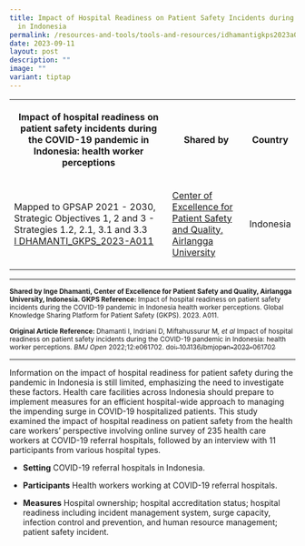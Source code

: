 ```yaml
---
title: Impact of Hospital Readiness on Patient Safety Incidents during COVID19
  in Indonesia
permalink: /resources-and-tools/tools-and-resources/idhamantigkps2023a011/
date: 2023-09-11
layout: post
description: ""
image: ""
variant: tiptap
---
```

<table>
<tbody>
<tr>
<th rowspan="1" colspan="1">
<p>Impact of hospital readiness on patient safety incidents during the COVID-19
pandemic in Indonesia: health worker perceptions</p>
</th>
<th rowspan="1" colspan="1">
<p>Shared by</p>
</th>
<th rowspan="1" colspan="1">
<p>Country</p>
</th>
</tr>
<tr>
<td rowspan="1" colspan="1">
<p>Mapped to GPSAP 2021 - 2030, Strategic Objectives 1, 2 and 3 - Strategies
1.2, 2.1, 3.1 and 3.3
<br><a href="/files/i dhamanti_gkps_2023-a011.pdf" rel="noopener noreferrer nofollow" target="_blank">I DHAMANTI_GKPS_2023-A011</a>
</p>
</td>
<td rowspan="1" colspan="1">
<p><a href="https://scholar.unair.ac.id/en/organisations/center-for-patient-safety-research" rel="noopener noreferrer nofollow" target="_blank">Center of Excellence for Patient Safety and Quality, Airlangga University</a>
</p>
</td>
<td rowspan="1" colspan="1">
<p>Indonesia</p>
</td>
</tr>
</tbody>
</table>
<hr>
<p><strong><sub>Shared by Inge Dhamanti, Center of Excellence for Patient Safety and Quality, Airlangga University, Indonesia. GKPS Reference: </sub></strong><sub>Impact of hospital readiness on patient safety incidents during the COVID-19 pandemic in Indonesia health worker perceptions. Global Knowledge Sharing Platform for Patient Safety (GKPS). 2023. A011.</sub>
<br>
</p>
<p><strong><sub>Original Article Reference: </sub></strong><sub>Dhamanti I, Indriani D, Miftahussurur M</sub><em><sub>, et al </sub></em><sub>Impact of hospital readiness on patient safety incidents during the COVID-19 pandemic in Indonesia: health worker perceptions. </sub><em><sub>BMJ Open </sub></em><sub>2022;12:e061702. </sub>
<a href="https://bmjopen.bmj.com/content/12/7/e061702" rel="noopener noreferrer nofollow" target="_blank"><sub>doi: 10.1136/bmjopen-2022-061702</sub>
</a>
</p>
<hr>
<p>Information on the impact of hospital readiness for patient safety during
the pandemic in Indonesia is still limited, emphasizing the need to investigate
these factors. Health care facilities across Indonesia should prepare to
implement measures for an efficient hospital-wide approach to managing
the impending surge in COVID-19 hospitalized patients. This study examined
the impact of hospital readiness on patient safety from the health care
workers’ perspective involving online survey of 235 health care workers
at COVID-19 referral hospitals, followed by an interview with 11 participants
from various hospital types.</p>
<ul>
<li>
<p><strong>Setting</strong>&nbsp;COVID-19 referral hospitals in Indonesia.</p>
</li>
<li>
<p><strong>Participants</strong>&nbsp;Health workers working at COVID-19
referral hospitals.</p>
</li>
<li>
<p><strong>Measures</strong>&nbsp;Hospital ownership; hospital accreditation
status; hospital readiness including incident management system, surge
capacity, infection control and prevention, and human resource management;
patient safety incident.</p>
</li>
</ul>
<p></p>